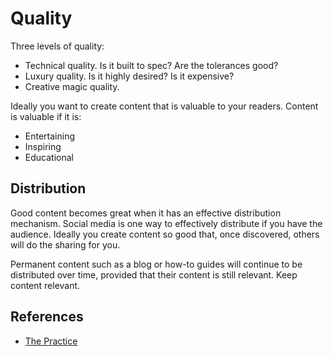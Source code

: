 ---
---

# Quality

Three levels of quality:

- Technical quality. Is it built to spec? Are the tolerances good?
- Luxury quality. Is it highly desired? Is it expensive?
- Creative magic quality.

Ideally you want to create content that is valuable to your readers. Content is
valuable if it is:

- Entertaining
- Inspiring
- Educational

## Distribution

Good content becomes great when it has an effective distribution mechanism.
Social media is one way to effectively distribute if you have the audience.
Ideally you create content so good that, once discovered, others will do the
sharing for you.

Permanent content such as a blog or how-to guides will continue to be
distributed over time, provided that their content is still relevant. Keep
content relevant.

## References

- [The Practice](https://seths.blog/thepractice/)
